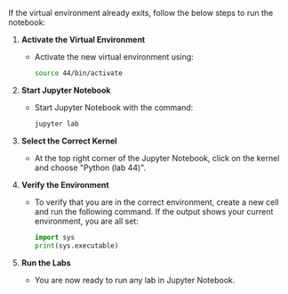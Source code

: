 If the virtual environment already exits, follow the below steps to run the notebook:

1. **Activate the Virtual Environment**
   - Activate the new virtual environment using:
     ```sh
     source 44/bin/activate
     ```
     
2. **Start Jupyter Notebook**
   - Start Jupyter Notebook with the command:
     ```sh
     jupyter lab         
     ```
3. **Select the Correct Kernel**
    - At the top right corner of the Jupyter Notebook, click on the kernel and choose "Python (lab 44)".

4. **Verify the Environment**
    - To verify that you are in the correct environment, create a new cell and run the following command. If the output shows your current environment, you are all set:
      ```python
      import sys
      print(sys.executable)
      ```

5. **Run the Labs**
    - You are now ready to run any lab in Jupyter Notebook.